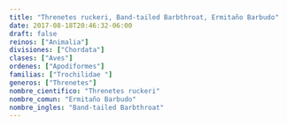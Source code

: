 ```yaml
---
title: "Threnetes ruckeri, Band-tailed Barbthroat, Ermitaño Barbudo"
date: 2017-08-18T20:46:32-06:00
draft: false
reinos: ["Animalia"]
divisiones: ["Chordata"]
clases: ["Aves"]
ordenes: ["Apodiformes"]
familias: ["Trochilidae "]
generos: ["Threnetes"]
nombre_cientifico: "Threnetes ruckeri"
nombre_comun: "Ermitaño Barbudo"
nombre_ingles: "Band-tailed Barbthroat"
---
```

